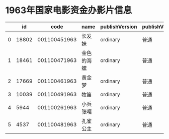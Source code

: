 # 1963年国家电影资金办影片信息


|    | id |  code  |  name  | publishVersion | publishVersionName |   type  |  typeName  |   producerName  |  publisherName  |  publishDate   |
| ---- | ---- | ---- | ---- | ---- | ----| ---- | ---- | ---- | ---- | ---- |
| 0 |  18802 |  001100451963 |  长发妹 |  ordinary |  普通 |  cartoon |  动画片 |  北京创星文化传播有限公司 |  暂空 |  -218275200000|
| 1 |  18461 |  001100471963 |  金色的海螺 |  ordinary |  普通 |  cartoon |  动画片 |  未填写 |  暂空 |  -218275200000|
| 2 |  17669 |  001100461963 |  黄金梦 |  ordinary |  普通 |  cartoon |  动画片 |  暂空 |  暂空 |  -218275200000|
| 3 |  10039 |  001100491963 |  牧笛 |  ordinary |  普通 |  cartoon |  动画片 |  未填写 |  暂空 |  -218275200000|
| 4 |  5944 |  001100261963 |  小兵张嘎 |  ordinary |  普通 |  cartoon |  动画片 |  暂空 |  暂空 |  -218275200000|
| 5 |  4537 |  001100481963 |  孔雀公主 |  ordinary |  普通 |  cartoon |  动画片 |  暂空 |  暂空 |  -218275200000|
